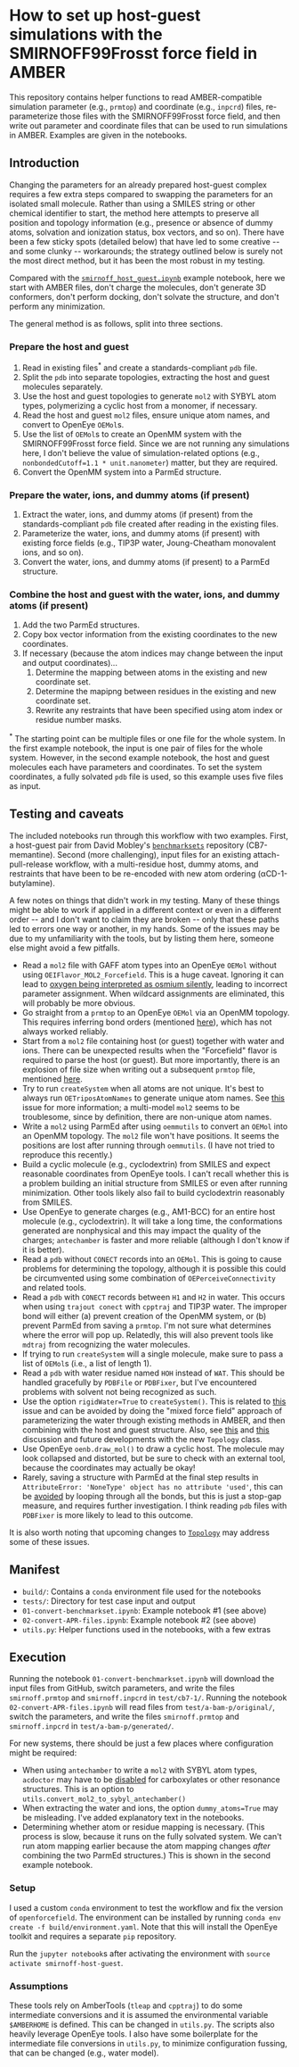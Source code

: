 # How to set up host-guest simulations with the SMIRNOFF99Frosst force field in AMBER
This repository contains helper functions to read AMBER-compatible simulation parameter (e.g., `prmtop`) and coordinate (e.g., `inpcrd`) files, re-parameterize those files with the SMIRNOFF99Frosst force field, and then write out parameter and coordinate files that can be used to run simulations in AMBER. Examples are given in the notebooks.

## Introduction
Changing the parameters for an already prepared host-guest complex requires a few extra steps compared to swapping the parameters for an isolated small molecule. Rather than using a SMILES string or other chemical identifier to start, the method here attempts to preserve all position and topology information (e.g., presence or absence of dummy atoms, solvation and ionization status, box vectors, and so on). There have been a few sticky spots (detailed below) that have led to some creative -- and some clunky -- workarounds; the strategy outlined below is surely not the most direct method, but it has been the most robust in my testing.

Compared with the [`smirnoff_host_guest.ipynb`](https://github.com/openforcefield/openforcefield/blob/master/examples/host_guest_simulation/smirnoff_host_guest.ipynb) example notebook, here we start with AMBER files, don't charge the molecules, don't generate 3D conformers, don't perform docking, don't solvate the structure, and don't perform any minimization.

The general method is as follows, split into three sections.

### Prepare the host and guest
1. Read in existing files<sup>*</sup> and create a standards-compliant `pdb` file.
2. Split the `pdb` into separate topologies, extracting the host and guest molecules separately.
3. Use the host and guest topologies to generate `mol2` with SYBYL atom types, polymerizing a cyclic host from a monomer, if necessary.
4. Read the host and guest `mol2` files, ensure unique atom names, and convert to OpenEye `OEMol`s.
5. Use the list of `OEMol`s to create an OpenMM system with the SMIRNOFF99Frosst force field. Since we are not running any simulations here, I don't believe the value of simulation-related options (e.g., `nonbondedCutoff=1.1 * unit.nanometer`) matter, but they are required.
6. Convert the OpenMM system into a ParmEd structure.

### Prepare the water, ions, and dummy atoms (if present)
1. Extract the water, ions, and dummy atoms (if present) from the standards-compliant `pdb` file created after reading in the existing files.
2. Parameterize the water, ions, and dummy atoms (if present) with existing force fields (e.g., TIP3P water, Joung-Cheatham monovalent ions, and so on).
3. Convert the water, ions, and dummy atoms (if present) to a ParmEd structure.

### Combine the host and guest with the water, ions, and dummy atoms (if present)
1. Add the two ParmEd structures.
2. Copy box vector information from the existing coordinates to the new coordinates.
3. If necessary (because the atom indices may change between the input and output coordinates)...
    1. Determine the mapping between atoms in the existing and new coordinate set.
    2. Determine the mapipng between residues in the existing and new coordinate set.
    3. Rewrite any restraints that have been specified using atom index or residue number masks.

<sup>*</sup> The starting point can be multiple files or one file for the whole system. In the first example notebook, the input is one pair of files for the whole system. However, in the second example notebook, the host and guest molecules each have parameters and coordinates. To set the system coordinates, a fully solvated `pdb` file is used, so this example uses five files as input.

## Testing and caveats
The included notebooks run through this workflow with two examples. First, a host-guest pair from David Mobley's [`benchmarksets`](https://github.com/mobleylab/benchmarksets) repository (CB7-memantine). Second (more challenging), input files for an existing attach-pull-release workflow, with a multi-residue host, dummy atoms, and restraints that have been to be re-encoded with new atom ordering (αCD-1-butylamine).

A few notes on things that didn't work in my testing. Many of these things might be able to work if applied in a different context or even in a different order -- and I don't want to claim they are broken -- only that these paths led to errors one way or another, in my hands. Some of the issues may be due to my unfamiliarity with the tools, but by listing them here, someone else might avoid a few pitfalls.

- Read a `mol2` file with GAFF atom types into an OpenEye `OEMol` without using `OEIFlavor_MOL2_Forcefield`. This is a huge caveat. Ignoring it can lead to [oxygen being interpreted as osmium silently](https://github.com/openforcefield/smirnoff99Frosst/issues/73), leading to incorrect parameter assignment. When wildcard assignments are eliminated, this will probably be more obvious.
- Go straight from a `prmtop` to an OpenEye `OEMol` via an OpenMM topology. This requires inferring bond orders (mentioned [here](https://github.com/openforcefield/openforcefield/issues/66#issuecomment-337696319)), which has not always worked reliably.
- Start from a `mol2` file containing host (or guest) together with water and ions. There can be unexpected results when the "Forcefield" flavor is required to parse the host (or guest). But more importantly, there is an explosion of file size when writing out a subsequent `prmtop` file, mentioned [here](https://github.com/ParmEd/ParmEd/issues/930#issuecomment-363321848).
- Try to run `createSystem` when all atoms are not unique. It's best to always run `OETriposAtomNames` to generate unique atom names. See [this](https://github.com/MobleyLab/benchmarksets/issues/64#issuecomment-349771286) issue for more information; a multi-model `mol2` seems to be troublesome, since by definition, there are non-unique atom names.
- Write a `mol2` using ParmEd after using `oemmutils` to convert an `OEMol` into an OpenMM topology. The `mol2` file won't have positions. It seems the positions are lost after running through `oemmutils`. (I have not tried to reproduce this recently.)
- Build a cyclic molecule (e.g., cyclodextrin) from SMILES and expect reasonable coordinates from OpenEye tools. I can't recall whether this is a problem building an initial structure from SMILES or even after running minimization. Other tools likely also fail to build cyclodextrin reasonably from SMILES.
- Use OpenEye to generate charges (e.g., AM1-BCC) for an entire host molecule (e.g., cyclodextrin). It will take a long time, the conformations generated are nonphysical and this may impact the quality of the charges; `antechamber` is faster and more reliable (although I don't know if it is better).
- Read a `pdb` without `CONECT` records into an `OEMol`. This is going to cause problems for determining the topology, although it is possible this could be circumvented using some combination of `OEPerceiveConnectivity` and related tools.
- Read a `pdb` with `CONECT` records between `H1` and `H2` in water. This occurs when using `trajout conect` with `cpptraj` and TIP3P water. The improper bond will either (a) prevent creation of the OpenMM system, or (b) prevent ParmEd from saving a `prmtop`. I'm not sure what determines where the error will pop up. Relatedly, this will also prevent tools like `mdtraj` from recognizing the water molecules.
- If trying to run `createSystem` will a single molecule, make sure to pass a list of `OEMol`s (i.e., a list of length 1).
- Read a `pdb` with water residue named `HOH` instead of `WAT`. This should be handled gracefully by `PDBFile` or `PDBFixer`, but I've encountered problems with solvent not being recognized as such.
- Use the option `rigidWater=True` to `createSystem()`. This is related to [this]((https://github.com/ParmEd/ParmEd/issues/930#issuecomment-363321848)) issue and can be avoided by doing the "mixed force field" approach of parameterizing the water through existing methods in AMBER, and then combining with the host and guest structure. Also, see [this](https://github.com/openforcefield/openforcefield/issues/91) and [this](https://github.com/ParmEd/ParmEd/issues/959) discussion and future developments with the new `Topology` class.
- Use OpenEye `oenb.draw_mol()` to draw a cyclic host. The molecule may look collapsed and distorted, but be sure to check with an external tool, because the coordinates may actually be okay!
- Rarely, saving a structure with ParmEd at the final step results in `AttributeError: 'NoneType' object has no attribute 'used'`, this can be [avoided](https://github.com/ParmEd/ParmEd/issues/930#issuecomment-355720672) by looping through all the bonds, but this is just a stop-gap measure, and requires further investigation. I think reading `pdb` files with `PDBFixer` is more likely to lead to this outcome.

It is also worth noting that upcoming changes to [`Topology`](https://github.com/openforcefield/openforcefield/pull/86) may address some of these issues.

## Manifest

- `build/`: Contains a `conda` environment file used for the notebooks
- `tests/`: Directory for test case input and output
- `01-convert-benchmarkset.ipynb`: Example notebook #1 (see above)
- `02-convert-APR-files.ipynb`: Example notebook #2 (see above)
- `utils.py`: Helper functions used in the notebooks, with a few extras

## Execution
Running the notebook `01-convert-benchmarkset.ipynb` will download the input files from GitHub, switch parameters, and write the files `smirnoff.prmtop` and `smirnoff.inpcrd` in `test/cb7-1/`. Running the notebook `02-convert-APR-files.ipynb` will read files from `test/a-bam-p/original/`, switch the parameters, and write the files `smirnoff.prmtop` and `smirnoff.inpcrd` in `test/a-bam-p/generated/`.

For new systems, there should be just a few places where configuration might be required:

- When using `antechamber` to write a `mol2` with SYBYL atom types, `acdoctor` may have to be [disabled](http://archive.ambermd.org/201705/0020.html) for carboxylates or other resonance structures. This is an option to `utils.convert_mol2_to_sybyl_antechamber()`
- When extracting the water and ions, the option `dummy_atoms=True` may be misleading. I've added explanatory text in the notebooks.
- Determining whether atom or residue mapping is necessary. (This process is slow, because it runs on the fully solvated system. We can't run atom mapping earlier because the atom mapping changes *after* combining the two ParmEd structures.) This is shown in the second example notebook.

### Setup
I used a custom `conda` environment to test the workflow and fix the version of `openforcefield`. The environment can be installed by running `conda env create -f build/environment.yaml`.  Note that this will install the OpenEye toolkit and requires a separate `pip` repository.

Run the `jupyter notebook`s after activating the environment with `source activate smirnoff-host-guest`.
### Assumptions
These tools rely on AmberTools (`tleap` and `cpptraj`) to do some intermediate conversions and it is assumed the environmental variable `$AMBERHOME` is defined. This can be changed in `utils.py`. The scripts also heavily leverage OpenEye tools. I also have some boilerplate for the intermediate file conversions in `utils.py`, to minimize configuration fussing, that can be changed (e.g., water model).